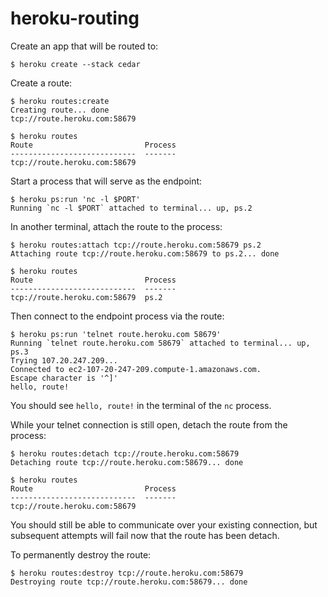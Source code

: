 # heroku-routing
 
Create an app that will be routed to:

    $ heroku create --stack cedar

Create a route:

    $ heroku routes:create
    Creating route... done
    tcp://route.heroku.com:58679

    $ heroku routes
    Route                         Process
    ----------------------------  -------
    tcp://route.heroku.com:58679

Start a process that will serve as the endpoint:

    $ heroku ps:run 'nc -l $PORT'
    Running `nc -l $PORT` attached to terminal... up, ps.2

In another terminal, attach the route to the process:

    $ heroku routes:attach tcp://route.heroku.com:58679 ps.2
    Attaching route tcp://route.heroku.com:58679 to ps.2... done

    $ heroku routes
    Route                         Process
    ----------------------------  -------
    tcp://route.heroku.com:58679  ps.2

Then connect to the endpoint process via the route:

    $ heroku ps:run 'telnet route.heroku.com 58679'
    Running `telnet route.heroku.com 58679` attached to terminal... up, ps.3
    Trying 107.20.247.209...
    Connected to ec2-107-20-247-209.compute-1.amazonaws.com.
    Escape character is '^]'
    hello, route!

You should see `hello, route!` in the terminal of the `nc` process.

While your telnet connection is still open, detach the route from the process:

    $ heroku routes:detach tcp://route.heroku.com:58679
    Detaching route tcp://route.heroku.com:58679... done
    
    $ heroku routes
    Route                         Process
    ----------------------------  -------
    tcp://route.heroku.com:58679

You should still be able to communicate over your existing connection, but
subsequent attempts will fail now that the route has been detach.

To permanently destroy the route:

    $ heroku routes:destroy tcp://route.heroku.com:58679
    Destroying route tcp://route.heroku.com:58679... done

